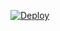 [![Deploy](https://www.herokucdn.com/deploy/button.png)](https://dashboard.heroku.com/new?template=https://github.com/lovegoodfood2022/fresh)
